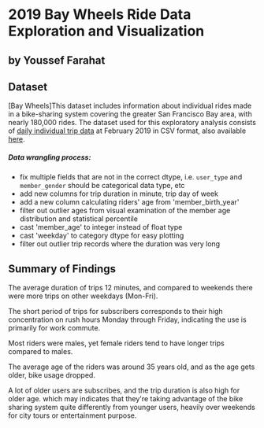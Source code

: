 # 2019 Bay Wheels Ride Data Exploration and Visualization
## by Youssef Farahat


## Dataset

[Bay Wheels]This dataset includes information about individual rides made in a bike-sharing system covering the greater San Francisco
Bay area, with nearly 180,000 rides. The dataset used for this exploratory analysis consists of [daily individual trip data](https://www.lyft.com/bikes/bay-wheels/system-data) at February 2019 in CSV format, also available [here](https://video.udacity-data.com/topher/2020/October/5f91cf38_201902-fordgobike-tripdata/201902-fordgobike-tripdata.csv).



##### Data wrangling process:
- fix multiple fields that are not in the correct dtype, i.e. `user_type` and `member_gender` should be categorical data type, etc
- add new columns for trip duration in minute, trip day of week
- add a new column calculating riders' age from 'member_birth_year'
- filter out outlier ages from visual examination of the member age distribution and statistical percentile
- cast 'member_age' to integer instead of float type
- cast 'weekday' to category dtype for easy plotting
- filter out outlier trip records where the duration was very long


## Summary of Findings

The average duration of trips 12 minutes, and compared to weekends there were more trips on other weekdays (Mon-Fri).

The short period of trips for subscribers corresponds to their high concentration on rush hours Monday through Friday, indicating the use is primarily for work commute.

Most riders were males, yet female riders tend to have longer trips compared to males.

The average age of the riders was around 35 years old, and as the age gets older, bike usage dropped.

A lot of older users are subscribes, and the trip duration is also high for older age. which may indicates that they're taking advantage of the bike sharing system quite differently from younger users, heavily over weekends for city tours or entertainment purpose.